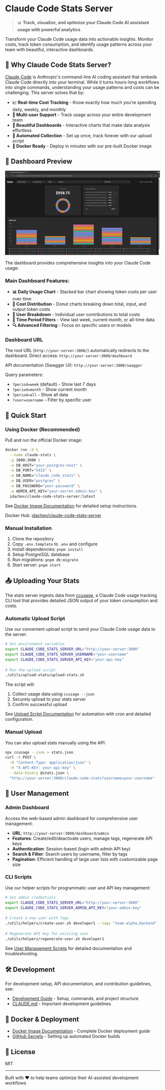 # Claude Code Stats Server

> 📊 **Track, visualize, and optimize your Claude Code AI assistant usage with powerful analytics**

Transform your Claude Code usage data into actionable insights. 
Monitor costs, track token consumption, and identify usage patterns across your team with beautiful, 
interactive dashboards.

## 🎯 Why Claude Code Stats Server?

[Claude Code](https://www.anthropic.com/claude-code) is Anthropic's command-line AI coding assistant that embeds 
Claude Code directly into your terminal. While it turns hours-long workflows into single commands, 
understanding your usage patterns and costs can be challenging. This server solves that by:

- **📈 Real-time Cost Tracking** - Know exactly how much you're spending daily, weekly, and monthly
- **👥 Multi-user Support** - Track usage across your entire development team
- **🎨 Beautiful Dashboards** - Interactive charts that make data analysis effortless
- **🔄 Automated Collection** - Set up once, track forever with our upload script
- **🐳 Docker Ready** - Deploy in minutes with our pre-built Docker image

## 📸 Dashboard Preview

![Claude Code Stats Server Dashboard](docs/imgs/claude-code-stats-server-dashboard.png)

The dashboard provides comprehensive insights into your Claude Code usage:

### Main Dashboard Features:
- **📊 Daily Usage Chart** - Stacked bar chart showing token costs per user over time
- **🍩 Cost Distribution** - Donut charts breaking down total, input, and output token costs
- **👤 User Breakdown** - Individual user contributions to total costs
- **📅 Time Period Filters** - View last week, current month, or all-time data
- **🔍 Advanced Filtering** - Focus on specific users or models

### Dashboard URL
The root URL (`http://your-server:3000/`) automatically redirects to the dashboard.
Direct access: `http://your-server:3000/dashboard`

API documentation (Swagger UI): `http://your-server:3000/swagger`

Query parameters:
- `?period=week` (default) - Show last 7 days
- `?period=month` - Show current month
- `?period=all` - Show all data
- `?user=username` - Filter by specific user

## 🚀 Quick Start

### Using Docker (Recommended)

Pull and run the official Docker image:

```bash
docker run -d \
  --name claude-stats \
  -p 3000:3000 \
  -e DB_HOST="your-postgres-host" \
  -e DB_PORT="5432" \
  -e DB_NAME="claude_code_stats" \
  -e DB_USER="postgres" \
  -e DB_PASSWORD="your-password" \
  -e ADMIN_API_KEY="your-secret-admin-key" \
  idachev/claude-code-stats-server:latest
```

See [Docker Image Documentation](docs/docker-image.md) for detailed setup instructions.

Docker Hub: [idachev/claude-code-stats-server](https://hub.docker.com/r/idachev/claude-code-stats-server/tags)

### Manual Installation

1. Clone the repository
2. Copy `.env.template` to `.env` and configure
3. Install dependencies: `pnpm install`
4. Setup PostgreSQL database
5. Run migrations: `pnpm db:migrate`
6. Start server: `pnpm start`

## 📤 Uploading Your Stats

The stats server ingests data from [ccusage](https://github.com/ryoppippi/ccusage), a Claude Code usage tracking CLI tool 
that provides detailed JSON output of your token consumption and costs.

### Automatic Upload Script

Use our convenient upload script to send your Claude Code usage data to the server:

```bash
# Set environment variables
export CLAUDE_CODE_STATS_SERVER_URL="http://your-server:3000"
export CLAUDE_CODE_STATS_SERVER_USERNAME="your-username"
export CLAUDE_CODE_STATS_SERVER_API_KEY="your-api-key"

# Run the upload script
./utils/upload-stats/upload-stats.sh
```

The script will:
1. Collect usage data using `ccusage --json`
2. Securely upload to your stats server
3. Confirm successful upload

See [Upload Script Documentation](utils/upload-stats/README.md) for automation with cron and detailed configuration.

### Manual Upload

You can also upload stats manually using the API:

```bash
npx ccusage --json > stats.json
curl -X POST \
  -H "Content-Type: application/json" \
  -H "X-API-KEY: your-api-key" \
  --data-binary @stats.json \
  "http://your-server:3000/claude-code-stats?username=your-username"
```

## 🔑 User Management

### Admin Dashboard
Access the web-based admin dashboard for comprehensive user management:
- **URL**: `http://your-server:3000/dashboard/admin`
- **Features**: Create/edit/deactivate users, manage tags, regenerate API keys
- **Authentication**: Session-based (login with admin API key)
- **Search & Filter**: Search users by username, filter by tags
- **Pagination**: Efficient handling of large user lists with customizable page size

### CLI Scripts
Use our helper scripts for programmatic user and API key management:

```bash
# Set admin credentials
export CLAUDE_CODE_STATS_SERVER_URL="http://your-server:3000"
export CLAUDE_CODE_STATS_SERVER_ADMIN_API_KEY="your-admin-key"

# Create a new user with tags
./utils/helpers/create-user.sh developer1 --tags "team-alpha,backend"

# Regenerate API key for existing user
./utils/helpers/regenerate-user.sh developer1
```

See [User Management Scripts](utils/helpers/README.md) for detailed documentation and troubleshooting.

## 🛠️ Development

For development setup, API documentation, and contribution guidelines, see:
- [Development Guide](docs/dev.md) - Setup, commands, and project structure
- [CLAUDE.md](CLAUDE.md) - Important development guidelines

## 🐳 Docker & Deployment

- [Docker Image Documentation](docs/docker-image.md) - Complete Docker deployment guide
- [GitHub Secrets](docs/github-secrets.md) - Setting up automated Docker builds

## 📝 License

MIT

---

Built with ❤️ to help teams optimize their AI-assisted development workflows
